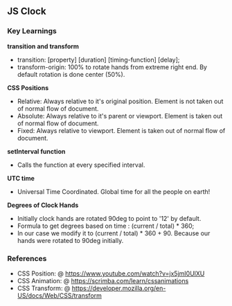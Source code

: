 ## JS Clock

### Key Learnings

**transition and transform**

- transition: [property] [duration] [timing-function] [delay];
- transform-origin: 100% to rotate hands from extreme right end. By default rotation is done center (50%).

**CSS Positions**

- Relative: Always relative to it's original position. Element is not taken out of normal flow of document.
- Absolute: Always relative to it's parent or viewport. Element is taken out of normal flow of document.
- Fixed: Always relative to viewport. Element is taken out of normal flow of document.

**setInterval function**

- Calls the function at every specified interval.

**UTC time**

- Universal Time Coordinated. Global time for all the people on earth!

**Degrees of Clock Hands**

- Initially clock hands are rotated 90deg to point to '12' by default.
- Formula to get degrees based on time : (current / total) \* 360;
- In our case we modify it to (current / total) \* 360 + 90. Because our hands were rotated to 90deg initially.

### References

- CSS Position: @ https://www.youtube.com/watch?v=jx5jmI0UlXU
- CSS Animation: @ https://scrimba.com/learn/cssanimations
- CSS Transform: @ https://developer.mozilla.org/en-US/docs/Web/CSS/transform
